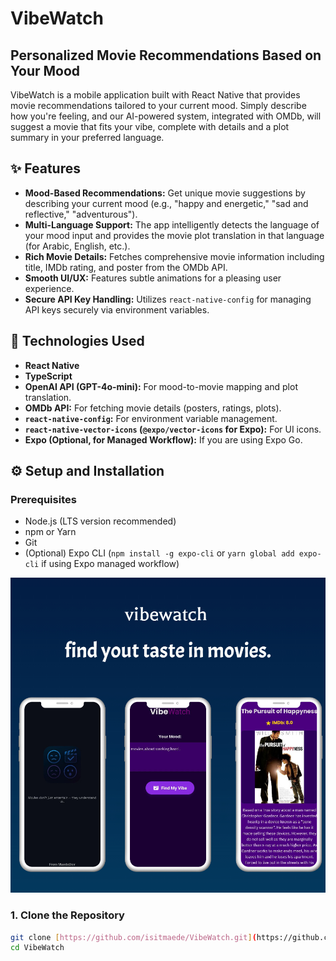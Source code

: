 # VibeWatch

## Personalized Movie Recommendations Based on Your Mood

VibeWatch is a mobile application built with React Native that provides movie recommendations tailored to your current mood. Simply describe how you're feeling, and our AI-powered system, integrated with OMDb, will suggest a movie that fits your vibe, complete with details and a plot summary in your preferred language.

## ✨ Features

* **Mood-Based Recommendations:** Get unique movie suggestions by describing your current mood (e.g., "happy and energetic," "sad and reflective," "adventurous").
* **Multi-Language Support:** The app intelligently detects the language of your mood input and provides the movie plot translation in that language (for Arabic, English, etc.).
* **Rich Movie Details:** Fetches comprehensive movie information including title, IMDb rating, and poster from the OMDb API.
* **Smooth UI/UX:** Features subtle animations for a pleasing user experience.
* **Secure API Key Handling:** Utilizes `react-native-config` for managing API keys securely via environment variables.

## 🚀 Technologies Used

* **React Native**
* **TypeScript**
* **OpenAI API (GPT-4o-mini):** For mood-to-movie mapping and plot translation.
* **OMDb API:** For fetching movie details (posters, ratings, plots).
* **`react-native-config`:** For environment variable management.
* **`react-native-vector-icons` (`@expo/vector-icons` for Expo):** For UI icons.
* **Expo (Optional, for Managed Workflow):** If you are using Expo Go.

## ⚙️ Setup and Installation

### Prerequisites

* Node.js (LTS version recommended)
* npm or Yarn
* Git
* (Optional) Expo CLI (`npm install -g expo-cli` or `yarn global add expo-cli` if using Expo managed workflow)


![Screenshot 1](image1.jpeg)

### 1. Clone the Repository

```bash
git clone [https://github.com/isitmaede/VibeWatch.git](https://github.com/isitmaede/VibeWatch.git)
cd VibeWatch
